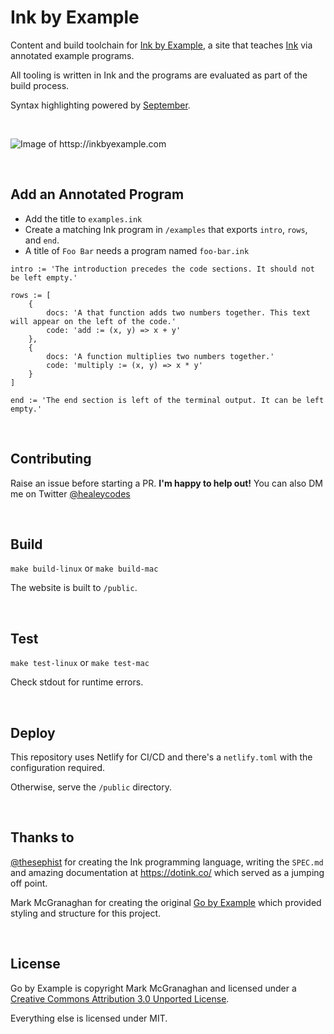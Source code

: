 # Ink by Example

Content and build toolchain for [Ink by Example](https://inkbyexample.com), a site that teaches [Ink](https://dotink.co/) via annotated example programs.

All tooling is written in Ink and the programs are evaluated as part of the build process.

Syntax highlighting powered by [September](https://github.com/thesephist/september).

<br>

![Image of httsp://inkbyexample.com](https://github.com/healeycodes/inkbyexample/blob/main/static/preview.png)

<br>

## Add an Annotated Program

- Add the title to `examples.ink`
- Create a matching Ink program in `/examples` that exports `intro`, `rows`, and `end`.
- A title of `Foo Bar` needs a program named `foo-bar.ink`

```
intro := 'The introduction precedes the code sections. It should not be left empty.'

rows := [
    {
        docs: 'A that function adds two numbers together. This text will appear on the left of the code.'
        code: 'add := (x, y) => x + y'
    },
    {
        docs: 'A function multiplies two numbers together.'
        code: 'multiply := (x, y) => x * y'
    }
]

end := 'The end section is left of the terminal output. It can be left empty.'
```

<br>

## Contributing

Raise an issue before starting a PR. **I'm happy to help out!** You can also DM me on Twitter [@healeycodes](https://twitter.com/healeycodes)

<br>

## Build

`make build-linux` or `make build-mac`

The website is built to `/public`.

<br>

## Test

`make test-linux` or `make test-mac`

Check stdout for runtime errors.

<br>

## Deploy

This repository uses Netlify for CI/CD and there's a `netlify.toml` with the configuration required.

Otherwise, serve the `/public` directory.

<br>

## Thanks to

[@thesephist](https://github.com/thesephist) for creating the Ink programming language, writing the `SPEC.md` and amazing documentation at https://dotink.co/ which served as a jumping off point.

Mark McGranaghan for creating the original [Go by Example](https://github.com/mmcgrana/gobyexample) which provided styling and structure for this project.

<br>

## License

Go by Example is copyright Mark McGranaghan and licensed under a
[Creative Commons Attribution 3.0 Unported License](http://creativecommons.org/licenses/by/3.0/).

Everything else is licensed under MIT.
